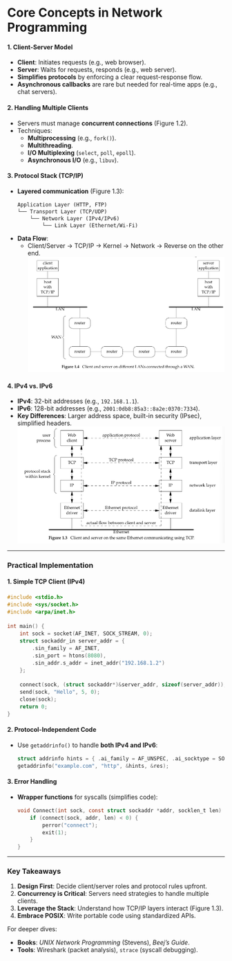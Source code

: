 # **Core Concepts in Network Programming**
#### **1. Client-Server Model**
- **Client**: Initiates requests (e.g., web browser).  
- **Server**: Waits for requests, responds (e.g., web server).  
- **Simplifies protocols** by enforcing a clear request-response flow.  
- **Asynchronous callbacks** are rare but needed for real-time apps (e.g., chat servers).  

#### **2. Handling Multiple Clients**
- Servers must manage **concurrent connections** (Figure 1.2).  
- Techniques:  
  - **Multiprocessing** (e.g., `fork()`).  
  - **Multithreading**.  
  - **I/O Multiplexing** (`select`, `poll`, `epoll`).  
  - **Asynchronous I/O** (e.g., `libuv`).  

#### **3. Protocol Stack (TCP/IP)**
- **Layered communication** (Figure 1.3):  
  ```plaintext
  Application Layer (HTTP, FTP)  
  └── Transport Layer (TCP/UDP)  
      └── Network Layer (IPv4/IPv6)  
          └── Link Layer (Ethernet/Wi-Fi)  
  ```
- **Data Flow**:  
  - Client/Server → TCP/IP → Kernel → Network → Reverse on the other end.  
  ![alt text](../../../UnixNetworkProgramming/images/image.png)


#### **4. IPv4 vs. IPv6**
- **IPv4**: 32-bit addresses (e.g., `192.168.1.1`).  
- **IPv6**: 128-bit addresses (e.g., `2001:0db8:85a3::8a2e:0370:7334`).  
- **Key Differences**: Larger address space, built-in security (IPsec), simplified headers.  
![alt text](../../../UnixNetworkProgramming/images/image1.png)

---

### **Practical Implementation**
#### **1. Simple TCP Client (IPv4)**
```c
#include <stdio.h>
#include <sys/socket.h>
#include <arpa/inet.h>

int main() {
    int sock = socket(AF_INET, SOCK_STREAM, 0);
    struct sockaddr_in server_addr = {
        .sin_family = AF_INET,
        .sin_port = htons(8080),
        .sin_addr.s_addr = inet_addr("192.168.1.2")
    };

    connect(sock, (struct sockaddr*)&server_addr, sizeof(server_addr));
    send(sock, "Hello", 5, 0);
    close(sock);
    return 0;
}
```

#### **2. Protocol-Independent Code**
- Use `getaddrinfo()` to handle **both IPv4 and IPv6**:  
  ```c
  struct addrinfo hints = { .ai_family = AF_UNSPEC, .ai_socktype = SOCK_STREAM };
  getaddrinfo("example.com", "http", &hints, &res);
  ```

#### **3. Error Handling**
- **Wrapper functions** for syscalls (simplifies code):  
  ```c
  void Connect(int sock, const struct sockaddr *addr, socklen_t len) {
      if (connect(sock, addr, len) < 0) {
          perror("connect"); 
          exit(1);
      }
  }
  ```

---

### **Key Takeaways**
1. **Design First**: Decide client/server roles and protocol rules upfront.  
2. **Concurrency is Critical**: Servers need strategies to handle multiple clients.  
3. **Leverage the Stack**: Understand how TCP/IP layers interact (Figure 1.3).  
4. **Embrace POSIX**: Write portable code using standardized APIs.  

For deeper dives:  
- **Books**: *UNIX Network Programming* (Stevens), *Beej’s Guide*.  
- **Tools**: Wireshark (packet analysis), `strace` (syscall debugging).  